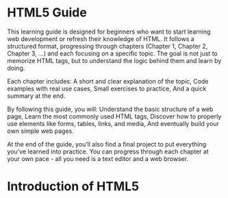 # HTML5 Guide
This learning guide is designed for beginners who want to start learning web development or refresh their knowledge of HTML. It follows a structured format, progressing through chapters (Chapter 1, Chapter 2, Chapter 3, …) and each focusing on a specific topic. The goal is not just to memorize HTML tags, but to understand the logic behind them and learn by doing.

Each chapter includes: A short and clear explanation of the topic, Code examples with real use cases, Small exercises to practice, And a quick summary at the end.

By following this guide, you will: Understand the basic structure of a web page, Learn the most commonly used HTML tags, Discover how to properly use elements like forms, tables, links, and media, And eventually build your own simple web pages.

At the end of the guide, you’ll also find a final project to put everything you’ve learned into practice.
You can progress through each chapter at your own pace - all you need is a text editor and a web browser. 

# Introduction of HTML5
